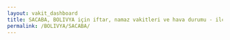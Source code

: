```yaml
---
layout: vakit_dashboard
title: SACABA, BOLIVYA için iftar, namaz vakitleri ve hava durumu - ilçe/eyalet seç
permalink: /BOLIVYA/SACABA/
---
```


<script type="text/javascript">
  var GLOBAL_COUNTRY = 'BOLIVYA';
  var GLOBAL_CITY = 'SACABA';
  var GLOBAL_STATE = '';
  var lat = 72;
  var lon = 21;
</script>

